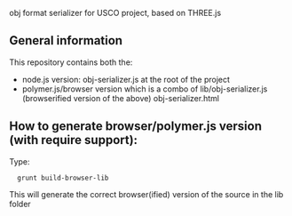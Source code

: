 obj format serializer for USCO project, based on THREE.js

General information
-------------------
This repository contains both the:
- node.js version:
obj-serializer.js at the root of the project
- polymer.js/browser version which is a combo of
lib/obj-serializer.js (browserified version of the above)
obj-serializer.html


How to generate browser/polymer.js version (with require support):
------------------------------------------------------------------
Type: 

      grunt build-browser-lib

This will generate the correct browser(ified) version of the source in the lib folder



